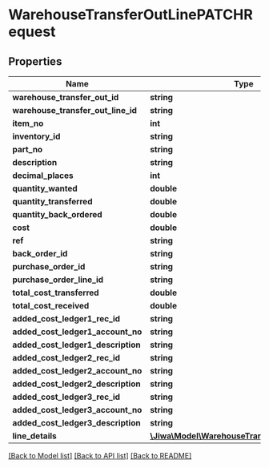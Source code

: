 # WarehouseTransferOutLinePATCHRequest

## Properties
Name | Type | Description | Notes
------------ | ------------- | ------------- | -------------
**warehouse_transfer_out_id** | **string** |  | [optional] 
**warehouse_transfer_out_line_id** | **string** |  | [optional] 
**item_no** | **int** |  | [optional] 
**inventory_id** | **string** |  | [optional] 
**part_no** | **string** |  | [optional] 
**description** | **string** |  | [optional] 
**decimal_places** | **int** |  | [optional] 
**quantity_wanted** | **double** |  | [optional] 
**quantity_transferred** | **double** |  | [optional] 
**quantity_back_ordered** | **double** |  | [optional] 
**cost** | **double** |  | [optional] 
**ref** | **string** |  | [optional] 
**back_order_id** | **string** |  | [optional] 
**purchase_order_id** | **string** |  | [optional] 
**purchase_order_line_id** | **string** |  | [optional] 
**total_cost_transferred** | **double** |  | [optional] 
**total_cost_received** | **double** |  | [optional] 
**added_cost_ledger1_rec_id** | **string** |  | [optional] 
**added_cost_ledger1_account_no** | **string** |  | [optional] 
**added_cost_ledger1_description** | **string** |  | [optional] 
**added_cost_ledger2_rec_id** | **string** |  | [optional] 
**added_cost_ledger2_account_no** | **string** |  | [optional] 
**added_cost_ledger2_description** | **string** |  | [optional] 
**added_cost_ledger3_rec_id** | **string** |  | [optional] 
**added_cost_ledger3_account_no** | **string** |  | [optional] 
**added_cost_ledger3_description** | **string** |  | [optional] 
**line_details** | [**\Jiwa\Model\WarehouseTransferOutLineDetail[]**](WarehouseTransferOutLineDetail.md) |  | [optional] 

[[Back to Model list]](../README.md#documentation-for-models) [[Back to API list]](../README.md#documentation-for-api-endpoints) [[Back to README]](../README.md)


